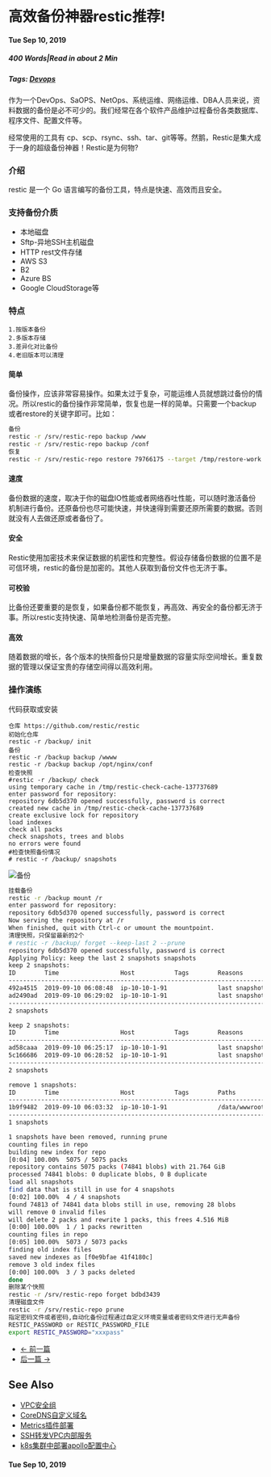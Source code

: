 # 高效备份神器restic推荐!

#### Tue Sep 10, 2019

##### 400 Words|Read in about 2 Min

##### Tags: [Devops](https://www.sklinux.com/tags/devops/) 

作为一个DevOps、SaOPS、NetOps、系统运维、网络运维、DBA人员来说，资料数据的备份是必不可少的。我们经常在各个软件产品维护过程备份各类数据库、程序文件、配置文件等。

经常使用的工具有 cp、scp、rsync、ssh、tar、git等等。然鹅，Restic是集大成于一身的超级备份神器！Restic是为何物?

### 介绍

restic 是一个 Go 语言编写的备份工具，特点是快速、高效而且安全。

### 支持备份介质

- 本地磁盘
- Sftp-异地SSH主机磁盘
- HTTP rest文件存储
- AWS S3
- B2
- Azure BS
- Google CloudStorage等

### 特点

```
1.按版本备份  
2.多版本存储  
3.差异化对比备份  
4.老旧版本可以清理
```

#### 简单

备份操作，应该非常容易操作。如果太过于复杂，可能运维人员就想跳过备份的情况。所以restic的备份操作非常简单，恢复也是一样的简单。只需要一个backup或者restore的关键字即可。比如：

```bash
备份
restic -r /srv/restic-repo backup /www 
restic -r /srv/restic-repo backup /conf 
恢复
restic -r /srv/restic-repo restore 79766175 --target /tmp/restore-work
```

#### 速度

备份数据的速度，取决于你的磁盘IO性能或者网络吞吐性能，可以随时激活备份机制进行备份。还原备份也尽可能快速，并快速得到需要还原所需要的数据。否则就没有人去做还原或者备份了。

#### 安全

Restic使用加密技术来保证数据的机密性和完整性。假设存储备份数据的位置不是可信环境，restic的备份是加密的。其他人获取到备份文件也无济于事。

#### 可校验

比备份还要重要的是恢复，如果备份都不能恢复，再高效、再安全的备份都无济于事。所以restic支持快速、简单地检测备份是否完整。

#### 高效

随着数据的增长，各个版本的快照备份只是增量数据的容量实际空间增长。重复数据的管理以保证宝贵的存储空间得以高效利用。

### 操作演练

代码获取或安装

```
仓库 https://github.com/restic/restic
初始化仓库
restic -r /backup/ init
备份
restic -r /backup backup /wwww
restic -r /backup backup /opt/nginx/conf
检查快照
#restic -r /backup/ check
using temporary cache in /tmp/restic-check-cache-137737689
enter password for repository:
repository 6db5d370 opened successfully, password is correct
created new cache in /tmp/restic-check-cache-137737689
create exclusive lock for repository
load indexes
check all packs
check snapshots, trees and blobs
no errors were found
#检查快照备份情况
# restic -r /backup/ snapshots
```

![备份](https://www.sklinux.com/img/restic0.png)

```bash
挂载备份
restic -r /backup mount /r
enter password for repository:
repository 6db5d370 opened successfully, password is correct
Now serving the repository at /r
When finished, quit with Ctrl-c or umount the mountpoint.
清理快照，只保留最新的2个
# restic -r /backup/ forget --keep-last 2 --prune
repository 6db5d370 opened successfully, password is correct
Applying Policy: keep the last 2 snapshots snapshots
keep 2 snapshots:
ID        Time                 Host           Tags        Reasons        Paths
----------------------------------------------------------------------------------------
492a4515  2019-09-10 06:08:48  ip-10-10-1-91              last snapshot  /opt/nginx/conf
ad2490ad  2019-09-10 06:29:02  ip-10-10-1-91              last snapshot  /opt/nginx/conf
----------------------------------------------------------------------------------------
2 snapshots

keep 2 snapshots:
ID        Time                 Host           Tags        Reasons        Paths
--------------------------------------------------------------------------------------
ad58caaa  2019-09-10 06:25:17  ip-10-10-1-91              last snapshot  /data/wwwroot
5c166686  2019-09-10 06:28:52  ip-10-10-1-91              last snapshot  /data/wwwroot
--------------------------------------------------------------------------------------
2 snapshots

remove 1 snapshots:
ID        Time                 Host           Tags        Paths
-----------------------------------------------------------------------
1b9f9482  2019-09-10 06:03:32  ip-10-10-1-91              /data/wwwroot
-----------------------------------------------------------------------
1 snapshots

1 snapshots have been removed, running prune
counting files in repo
building new index for repo
[0:04] 100.00%  5075 / 5075 packs
repository contains 5075 packs (74841 blobs) with 21.764 GiB
processed 74841 blobs: 0 duplicate blobs, 0 B duplicate
load all snapshots
find data that is still in use for 4 snapshots
[0:02] 100.00%  4 / 4 snapshots
found 74813 of 74841 data blobs still in use, removing 28 blobs
will remove 0 invalid files
will delete 2 packs and rewrite 1 packs, this frees 4.516 MiB
[0:00] 100.00%  1 / 1 packs rewritten
counting files in repo
[0:05] 100.00%  5073 / 5073 packs
finding old index files
saved new indexes as [f0e9bfae 41f4180c]
remove 3 old index files
[0:00] 100.00%  3 / 3 packs deleted
done
删除某个快照
restic -r /srv/restic-repo forget bdbd3439
清理磁盘文件
restic -r /srv/restic-repo prune
指定密码文件或者密码,自动化备份过程通过自定义环境变量或者密码文件进行无声备份
RESTIC_PASSWORD or RESTIC_PASSWORD_FILE
export RESTIC_PASSWORD="xxxpass"
```

- [← 前一篇](https://www.sklinux.com/posts/devops/aws-vpc安全组/)
- [后一篇 →](https://www.sklinux.com/posts/devops/以太坊挖矿教程/)

## See Also

- [VPC安全组](https://www.sklinux.com/posts/devops/aws-vpc安全组/)
- [CoreDNS自定义域名](https://www.sklinux.com/posts/devops/coredns定义自定义主机/)
- [Metrics插件部署](https://www.sklinux.com/posts/devops/metrics插件/)
- [SSH转发VPC内部服务](https://www.sklinux.com/posts/devops/ssh端口转发vpc服务/)
- [k8s集群中部署apollo配置中心](https://www.sklinux.com/posts/devops/apollo在k8s集群中的部署/)

#### Tue Sep 10, 2019